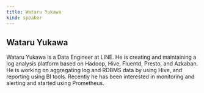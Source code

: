 ```yaml
---
title: Wataru Yukawa
kind: speaker
---
```


## Wataru Yukawa

Wataru Yukawa is a Data Engineer at LINE. He is creating and maintaining a log
analysis platform based on Hadoop, Hive, Fluentd, Presto, and Azkaban. He is
working on aggregating log and RDBMS data by using Hive, and reporting using BI
tools. Recently he has been interested in monitoring and alerting and started
using Prometheus.
